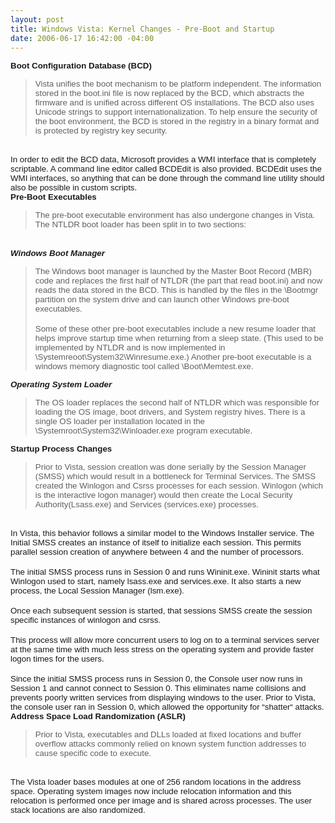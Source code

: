 ```yaml
---
layout: post
title: Windows Vista: Kernel Changes - Pre-Boot and Startup
date: 2006-06-17 16:42:00 -04:00
---
```


<p class="MsoNormal" style="MARGIN: 0in 0in 0pt; mso-layout-grid-align: none"><b style="mso-bidi-font-weight: normal"><span style="FONT-SIZE: 10pt; FONT-FAMILY: Arial">Boot Configuration Database (BCD)</span></b></p>


> <p class="MsoNormal" style="MARGIN: 0in 0in 0pt; mso-layout-grid-align: none"><b style="mso-bidi-font-weight: normal"><span style="FONT-SIZE: 10pt; FONT-FAMILY: Arial"></span></b><span style="FONT-SIZE: 10pt; FONT-FAMILY: Arial"><?xml:namespace prefix="st1" ns="urn:schemas-microsoft-com:office:smarttags"?><st1:place w:st="on">Vista</st1:place> unifies the boot mechanism to be platform independent. The information stored in the boot.ini file is now replaced by the BCD, which abstracts the firmware and is unified across different OS installations. The BCD also uses Unicode strings to support internationalization. To help ensure the security of the boot environment, the BCD is </span><span style="FONT-SIZE: 10pt; FONT-FAMILY: Arial">stored in the registry in a binary format and is protected by registry key security.</span></p>
<p class="MsoNormal" style="MARGIN: 0in 0in 0pt; mso-layout-grid-align: none"><span style="FONT-SIZE: 10pt; FONT-FAMILY: Arial"></span> </p>
<p class="MsoNormal" style="MARGIN: 0in 0in 0pt; mso-layout-grid-align: none"><span style="FONT-SIZE: 10pt; FONT-FAMILY: Arial">In order to edit the BCD data, Microsoft provides a WMI interface that is completely scriptable. A command line editor called BCDEdit is also provided. BCDEdit uses the WMI interfaces, so anything that can be done through the command line utility should also be possible in custom scripts.</span></p>


<p class="MsoNormal" dir="ltr" style="MARGIN: 0in 0in 0pt; mso-layout-grid-align: none"><span style="FONT-SIZE: 10pt; FONT-FAMILY: Arial"><strong>Pre-Boot Executables</strong></span></p>


> <p class="MsoNormal" dir="ltr" style="MARGIN: 0in 0in 0pt; mso-layout-grid-align: none"><span style="FONT-SIZE: 10pt; FONT-FAMILY: Arial">The pre-boot executable environment has also undergone changes in Vista. The NTLDR boot loader has been split in to two sections:</span></p>
<p class="MsoNormal" dir="ltr" style="MARGIN: 0in 0in 0pt; mso-layout-grid-align: none"><span style="FONT-SIZE: 10pt; FONT-FAMILY: Arial"></span> </p>
<p class="MsoNormal" dir="ltr" style="MARGIN: 0in 0in 0pt; mso-layout-grid-align: none"><span style="FONT-SIZE: 10pt; FONT-FAMILY: Arial"><strong><em>Windows Boot Manager</em></strong></span></p>
<blockquote dir="ltr" style="MARGIN-RIGHT: 0px">
<p class="MsoNormal" dir="ltr" style="MARGIN: 0in 0in 0pt; mso-layout-grid-align: none"><span style="FONT-SIZE: 10pt; FONT-FAMILY: Arial">The Windows boot manager is launched by the Master Boot Record (MBR) code and replaces the first half of NTLDR (the part that read boot.ini) and now reads the data stored in the BCD. This is handled by the files in the \Bootmgr partition on the system drive and can launch other Windows pre-boot executables.</span></p>
<p class="MsoNormal" dir="ltr" style="MARGIN: 0in 0in 0pt; mso-layout-grid-align: none"><span style="FONT-SIZE: 10pt; FONT-FAMILY: Arial"></span> </p>
<p class="MsoNormal" dir="ltr" style="MARGIN: 0in 0in 0pt; mso-layout-grid-align: none"><span style="FONT-SIZE: 10pt; FONT-FAMILY: Arial">Some of these other pre-boot executables include a new resume loader that helps improve startup time when returning from a sleep state. (This used to be implemented by NTLDR and is now implemented in \Systemreoot\System32\Winresume.exe.) Another pre-boot executable is a windows memory diagnostic tool called \Boot\Memtest.exe.</span></p></blockquote>
<p class="MsoNormal" dir="ltr" style="MARGIN: 0in 0in 0pt; mso-layout-grid-align: none"><span style="FONT-SIZE: 10pt; FONT-FAMILY: Arial"><strong><em>Operating System Loader</em></strong></span></p>
<blockquote dir="ltr" style="MARGIN-RIGHT: 0px">
<p class="MsoNormal" dir="ltr" style="MARGIN: 0in 0in 0pt; mso-layout-grid-align: none"><span style="FONT-SIZE: 10pt; FONT-FAMILY: Arial">The OS loader replaces the second half of NTLDR which was responsible for loading the OS image, boot drivers, and System registry hives. There is a single OS loader per installation located in the \Systemroot\System32\Winloader.exe program executable.</span></p></blockquote>


<p class="MsoNormal" dir="ltr" style="MARGIN: 0in 0in 0pt; mso-layout-grid-align: none"><span style="FONT-SIZE: 10pt; FONT-FAMILY: Arial"><strong>Startup Process Changes</strong></span></p>


> <p class="MsoNormal" dir="ltr" style="MARGIN: 0in 0in 0pt; mso-layout-grid-align: none"><span style="FONT-SIZE: 10pt; FONT-FAMILY: Arial">Prior to Vista, session creation was done serially by the Session Manager (SMSS) which would result in a bottleneck for Terminal Services. The SMSS created the Winlogon and Csrss processes for each session. Winlogon (which is the interactive logon manager) would then create the Local Security Authority(Lsass.exe) and Services (services.exe) processes.</span></p>
<p class="MsoNormal" dir="ltr" style="MARGIN: 0in 0in 0pt; mso-layout-grid-align: none"><span style="FONT-SIZE: 10pt; FONT-FAMILY: Arial"></span> </p>
<p class="MsoNormal" dir="ltr" style="MARGIN: 0in 0in 0pt; mso-layout-grid-align: none"><span style="FONT-SIZE: 10pt; FONT-FAMILY: Arial">In Vista, this behavior follows a similar model to the Windows Installer service. The Initial SMSS creates an instance of itself to initialize each session. This permits parallel session creation of anywhere between 4 and the number of processors.</span></p>
<p class="MsoNormal" dir="ltr" style="MARGIN: 0in 0in 0pt; mso-layout-grid-align: none"><span style="FONT-SIZE: 10pt; FONT-FAMILY: Arial"></span> </p>
<p class="MsoNormal" dir="ltr" style="MARGIN: 0in 0in 0pt; mso-layout-grid-align: none"><span style="FONT-SIZE: 10pt; FONT-FAMILY: Arial">The initial SMSS process runs in Session 0 and runs Wininit.exe. Wininit starts what Winlogon used to start, namely lsass.exe and services.exe. It also starts a new process, the Local Session Manager (lsm.exe).</span></p>
<p class="MsoNormal" dir="ltr" style="MARGIN: 0in 0in 0pt; mso-layout-grid-align: none"><span style="FONT-SIZE: 10pt; FONT-FAMILY: Arial"></span> </p>
<p class="MsoNormal" dir="ltr" style="MARGIN: 0in 0in 0pt; mso-layout-grid-align: none"><span style="FONT-SIZE: 10pt; FONT-FAMILY: Arial">Once each subsequent session is started, that sessions SMSS create the session specific instances of winlogon and csrss.</span></p>
<p class="MsoNormal" dir="ltr" style="MARGIN: 0in 0in 0pt; mso-layout-grid-align: none"><span style="FONT-SIZE: 10pt; FONT-FAMILY: Arial"></span> </p>
<p class="MsoNormal" dir="ltr" style="MARGIN: 0in 0in 0pt; mso-layout-grid-align: none"><span style="FONT-SIZE: 10pt; FONT-FAMILY: Arial">This process will allow more concurrent users to log on to a terminal services server at the same time with much less stress on the operating system and provide faster logon times for the users.</span></p>
<p class="MsoNormal" dir="ltr" style="MARGIN: 0in 0in 0pt; mso-layout-grid-align: none"><span style="FONT-SIZE: 10pt; FONT-FAMILY: Arial"></span> </p>
<p class="MsoNormal" dir="ltr" style="MARGIN: 0in 0in 0pt; mso-layout-grid-align: none"><span style="FONT-SIZE: 10pt; FONT-FAMILY: Arial">Since the initial SMSS process runs in Session 0, the Console user now runs in Session 1 and cannot connect to Session 0. This eliminates name collisions and prevents poorly written services from displaying windows to the user. Prior to Vista, the console user ran in Session 0, which allowed the opportunity for “shatter“ attacks.</span></p>


<p class="MsoNormal" dir="ltr" style="MARGIN: 0in 0in 0pt; mso-layout-grid-align: none"><span style="FONT-SIZE: 10pt; FONT-FAMILY: Arial"><strong>Address Space Load Randomization (ASLR)</strong></span></p>


> <p class="MsoNormal" dir="ltr" style="MARGIN: 0in 0in 0pt; mso-layout-grid-align: none"><span style="FONT-SIZE: 10pt; FONT-FAMILY: Arial">Prior to Vista, executables and DLLs loaded at fixed locations and buffer overflow attacks commonly relied on known system function addresses to cause specific code to execute.</span></p>
<p class="MsoNormal" dir="ltr" style="MARGIN: 0in 0in 0pt; mso-layout-grid-align: none"><span style="FONT-SIZE: 10pt; FONT-FAMILY: Arial"></span> </p>
<p class="MsoNormal" dir="ltr" style="MARGIN: 0in 0in 0pt; mso-layout-grid-align: none"><span style="FONT-SIZE: 10pt; FONT-FAMILY: Arial">The Vista loader bases modules at one of 256 random locations in the address space. Operating system images now include relocation information and this relocation is performed once per image and is shared across processes. </span><span style="FONT-SIZE: 10pt; FONT-FAMILY: Arial">The user stack locations are also randomized.</span></p>
